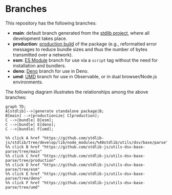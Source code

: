 <!--

@license Apache-2.0

Copyright (c) 2022 The Stdlib Authors.

Licensed under the Apache License, Version 2.0 (the "License");
you may not use this file except in compliance with the License.
You may obtain a copy of the License at

    http://www.apache.org/licenses/LICENSE-2.0

Unless required by applicable law or agreed to in writing, software
distributed under the License is distributed on an "AS IS" BASIS,
WITHOUT WARRANTIES OR CONDITIONS OF ANY KIND, either express or implied.
See the License for the specific language governing permissions and
limitations under the License.

-->

# Branches

This repository has the following branches:

-   **main**: default branch generated from the [stdlib project][stdlib-url], where all development takes place.
-   **production**: [production build][production-url] of the package (e.g., reformatted error messages to reduce bundle sizes and thus the number of bytes transmitted over a network).
-   **esm**: [ES Module][esm-url] branch for use via a `script` tag without the need for installation and bundlers.
-   **deno**: [Deno][deno-url] branch for use in Deno.
-   **umd**: [UMD][umd-url] branch for use in Observable, or in dual browser/Node.js environments.

The following diagram illustrates the relationships among the above branches:

```mermaid
graph TD;
A[stdlib]-->|generate standalone package|B;
B[main] -->|productionize| C[production];
C -->|bundle| D[esm];
C -->|bundle| E[deno];
C -->|bundle| F[umd];

%% click A href "https://github.com/stdlib-js/stdlib/tree/develop/lib/node_modules/%40stdlib/utils/dsv/base/parse"
%% click B href "https://github.com/stdlib-js/utils-dsv-base-parse/tree/main"
%% click C href "https://github.com/stdlib-js/utils-dsv-base-parse/tree/production"
%% click D href "https://github.com/stdlib-js/utils-dsv-base-parse/tree/esm"
%% click E href "https://github.com/stdlib-js/utils-dsv-base-parse/tree/deno"
%% click F href "https://github.com/stdlib-js/utils-dsv-base-parse/tree/umd"
```

[stdlib-url]: https://github.com/stdlib-js/stdlib/tree/develop/lib/node_modules/%40stdlib/utils/dsv/base/parse
[production-url]: https://github.com/stdlib-js/utils-dsv-base-parse/tree/production
[deno-url]: https://github.com/stdlib-js/utils-dsv-base-parse/tree/deno
[umd-url]: https://github.com/stdlib-js/utils-dsv-base-parse/tree/umd
[esm-url]: https://github.com/stdlib-js/utils-dsv-base-parse/tree/esm